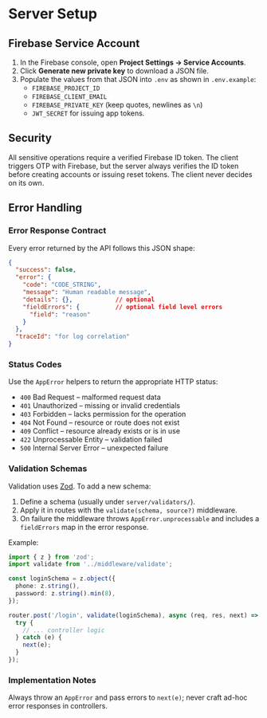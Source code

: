 # Server Setup

## Firebase Service Account

1. In the Firebase console, open **Project Settings → Service Accounts**.
2. Click **Generate new private key** to download a JSON file.
3. Populate the values from that JSON into `.env` as shown in `.env.example`:
   - `FIREBASE_PROJECT_ID`
   - `FIREBASE_CLIENT_EMAIL`
   - `FIREBASE_PRIVATE_KEY` (keep quotes, newlines as `\n`)
   - `JWT_SECRET` for issuing app tokens.

## Security

All sensitive operations require a verified Firebase ID token. The client triggers OTP with Firebase, but the server always verifies the ID token before creating accounts or issuing reset tokens. The client never decides on its own.

## Error Handling

### Error Response Contract

Every error returned by the API follows this JSON shape:

```json
{
  "success": false,
  "error": {
    "code": "CODE_STRING",
    "message": "Human readable message",
    "details": {},            // optional
    "fieldErrors": {          // optional field level errors
      "field": "reason"
    }
  },
  "traceId": "for log correlation"
}
```

### Status Codes

Use the `AppError` helpers to return the appropriate HTTP status:

- `400` Bad Request – malformed request data
- `401` Unauthorized – missing or invalid credentials
- `403` Forbidden – lacks permission for the operation
- `404` Not Found – resource or route does not exist
- `409` Conflict – resource already exists or is in use
- `422` Unprocessable Entity – validation failed
- `500` Internal Server Error – unexpected failure

### Validation Schemas

Validation uses [Zod](https://github.com/colinhacks/zod). To add a new schema:

1. Define a schema (usually under `server/validators/`).
2. Apply it in routes with the `validate(schema, source?)` middleware.
3. On failure the middleware throws `AppError.unprocessable` and includes a `fieldErrors` map in the error response.

Example:

```ts
import { z } from 'zod';
import validate from '../middleware/validate';

const loginSchema = z.object({
  phone: z.string(),
  password: z.string().min(8),
});

router.post('/login', validate(loginSchema), async (req, res, next) => {
  try {
    // ... controller logic
  } catch (e) {
    next(e);
  }
});
```

### Implementation Notes

Always throw an `AppError` and pass errors to `next(e)`; never craft ad-hoc error responses in controllers.
